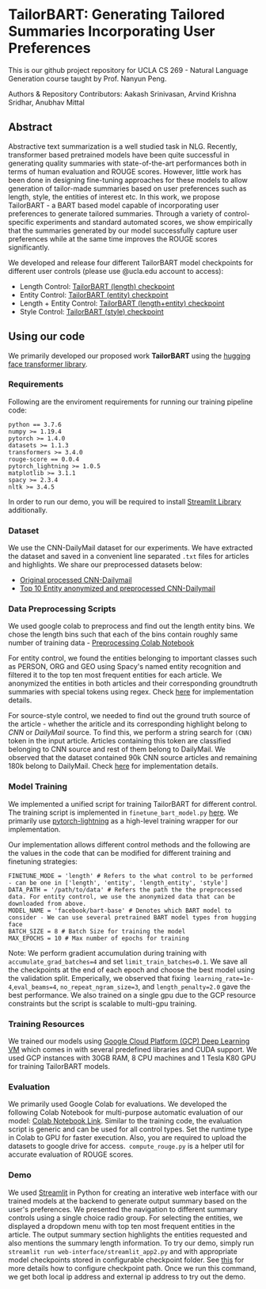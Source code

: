 # TailorBART: Generating Tailored Summaries Incorporating User Preferences

This is our github project repository for UCLA CS 269 - Natural Language Generation course taught by Prof. Nanyun Peng.

Authors & Repository Contributors: Aakash Srinivasan, Arvind Krishna Sridhar, Anubhav Mittal

## Abstract

Abstractive text summarization is a well studied task in NLG. Recently, transformer based pretrained models have been quite successful in generating quality summaries with state-of-the-art performances both in terms of human evaluation and ROUGE scores. However, little work has been done in designing fine-tuning approaches for these models to allow generation of tailor-made summaries based on user preferences such as length, style, the entities of interest etc. In this work, we propose TailorBART - a BART based model capable of incorporating user preferences to generate tailored summaries. Through a variety of control-specific experiments and standard automated scores, we show empirically that the summaries generated by our model successfully capture user preferences while at the same time improves the ROUGE scores significantly.

We developed and release four different TailorBART model checkpoints for different user controls (please use @ucla.edu account to access):

- Length Control: [TailorBART (length) checkpoint](https://drive.google.com/file/d/1wwCyDL1kXoBBtGYANjtBWzU06f1c6I0X/view?usp=sharing)
- Entity Control: [TailorBART (entity) checkpoint](https://drive.google.com/file/d/1R2r_M5pBqkZvI0yp4bl6hAWCaA08nGCk/view?usp=sharing)
- Length + Entity Control: [TailorBART (length+entity) checkpoint](https://drive.google.com/file/d/1NHiOVttB-sb46XkEndp5_vLuF-mnZgjz/view?usp=sharing)
- Style Control: [TailorBART (style) checkpoint](https://drive.google.com/file/d/1RSWf295QksitnU2fmVxGSusDmtQVvzXR/view?usp=sharing)

## Using our code

We primarily developed our proposed work **TailorBART** using the [hugging face transformer library](https://github.com/huggingface/transformers "hugging face transformers"). 

### Requirements

Following are the enviroment requirements for running our training pipeline code:

```
python == 3.7.6
numpy >= 1.19.4
pytorch >= 1.4.0
datasets >= 1.1.3
transformers >= 3.4.0
rouge-score == 0.0.4
pytorch_lightning >= 1.0.5
matplotlib >= 3.1.1
spacy >= 2.3.4
nltk >= 3.4.5
```

In order to run our demo, you will be required to install [Streamlit Library](https://www.streamlit.io/) additionally.

### Dataset

We use the CNN-DailyMail dataset for our experiments. We have extracted the dataset and saved in a convenient line separated `.txt` files for articles and highlights. We share our preprocessed datasets below:

- [Original processed CNN-Dailymail](https://drive.google.com/drive/folders/10EbRLGL_ip3LelJdPtt59LGQpJ6NAgZT?usp=sharing)
- [Top 10 Entity anonymized and preprocessed CNN-Dailymail](https://drive.google.com/drive/folders/1IbQh-U2j8I46IhttMIxle2YqINjh27Zd?usp=sharing)

### Data Preprocessing Scripts

We used google colab to preprocess and find out the length entity bins. We chose the length bins such that each of the bins contain roughly same number of training data - [Preprocessing Colab Notebook](https://colab.research.google.com/drive/1Wj-w2kbqNe2E9GA9SV1pbxOBO4LbzmK1?usp=sharing)

For entity control, we found the entities belonging to important classes such as PERSON, ORG and GEO using Spacy's named entity recognition and filtered it to the top ten most frequent entities for each article. We anonymized the entities in both articles and their corresponding groundtruth summaries with special tokens using regex. Check [here](https://github.com/anubhavm11/Controlled-Summarization-BART/blob/main/entity.py) for implementation details.

For source-style control, we needed to find out the ground truth source of the article - whether the ariticle and its corresponding highlight belong to *CNN* or *DailyMail* source. To find this, we perform a string search for `(CNN)` token in the input article. Articles containing this token are classified belonging to CNN source and rest of them belong to DailyMail. We observed that the dataset contained 90k CNN source articles and remaining 180k belong to DailyMail. Check [here](https://github.com/anubhavm11/Controlled-Summarization-BART/blob/main/finetune_bart_model.py#L193) for implementation details.

### Model Training

We implemented a unified script for training TailorBART for different control. The training script is implemented in `finetune_bart_model.py` [here](https://github.com/anubhavm11/Controlled-Summarization-BART/blob/main/finetune_bart_model.py). We primarily use [pytorch-lightning](https://www.pytorchlightning.ai/) as a high-level training wrapper for our implementation.

Our implementation allows different control methods and the following are the values in the code that can be modified for different training and finetuning strategies:

```
FINETUNE_MODE = 'length' # Refers to the what control to be performed - can be one in ['length', 'entity', 'length_entity', 'style']
DATA_PATH = '/path/to/data' # Refers the path the the preprocessed data. For entity control, we use the anonymized data that can be downloaded from above.
MODEL_NAME = 'facebook/bart-base' # Denotes which BART model to consider - We can use several pretrained BART model types from hugging face
BATCH_SIZE = 8 # Batch Size for training the model
MAX_EPOCHS = 10 # Max number of epochs for training
```

Note: We perform gradient accumulation during training with `accumulate_grad_batches=4` and set `limit_train_batches=0.1`. We save all the checkpoints at the end of each epoch and choose the best model using the validation split. Emperically, we observed that fixing` learning_rate=1e-4`,`eval_beams=4`, `no_repeat_ngram_size=3`, and `length_penalty=2.0` gave the best performance. We also trained on a single gpu due to the GCP resource constraints but the script is scalable to multi-gpu training.

### Training Resources

We trained our models using [Google Cloud Platform (GCP) Deep Learning VM](https://cloud.google.com/deep-learning-vm) which comes in with several predefined libraries and CUDA support. We used GCP instances with 30GB RAM, 8 CPU machines and 1 Tesla K80 GPU for training TailorBART models.


### Evaluation

We primarily used Google Colab for evaluations. We developed the following Colab Notebook for multi-purpose automatic evaluation of our model: [Colab Notebook Link](https://colab.research.google.com/drive/1_Tmun1riytAdxsJ03x1UqT9GoaNIDN1-?usp=sharing). Similar to the training code, the evaluation script is generic and can be used for all control types. Set the runtime type in Colab to GPU for faster execution. Also, you are required to upload the datasets to google drive for access.` compute_rouge.py` is a helper util for accurate evaluation of ROUGE scores.

### Demo
We used [Streamlit](https://www.streamlit.io/) in Python for creating an interative web interface with our trained models at the backend to generate output summary based on the user's preferences. We presented the navigation to different summary controls using a single choice radio group. For selecting the entities, we displayed a dropdown menu with top ten most frequent entities in the article. The output summary section highlights the entities requested and also mentions the summary length information. To try our demo, simply run `streamlit run web-interface/streamlit_app2.py` and with appropriate model checkpoints stored in configurable checkpoint folder. See [this](https://github.com/anubhavm11/Controlled-Summarization-BART/blob/main/web-interface/streamlit_app2.py#L17) for more details how to configure checkpoint path. Once we run this command, we get both local ip address and external ip address to try out the demo.




